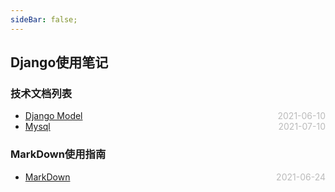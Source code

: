 ```yaml
---
sideBar: false;
---
```

## Django使用笔记
### 技术文档列表
* [Django Model](./Django-model)  <span style="color:#bbb; float:right">2021-06-10</span>
* [Mysql](./Mysql)  <span style="color:#bbb; float:right">2021-07-10</span>

### MarkDown使用指南
*  [MarkDown](../blog-daily/use-markdown)  <span style="color:#bbb; float:right">2021-06-24</span>
